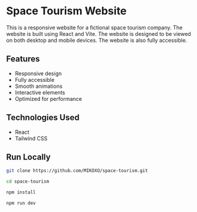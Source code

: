# Space Tourism Website

This is a responsive website for a fictional space tourism company. The website is built using React and Vite. The website is designed to be viewed on both desktop and mobile devices. The website is also fully accessible.

## Features

- Responsive design
- Fully accessible
- Smooth animations
- Interactive elements
- Optimized for performance

## Technologies Used

- React
- Tailwind CSS

## Run Locally

```bash
git clone https://github.com/MIKOXO/space-tourism.git

cd space-tourism

npm install

npm run dev
```
